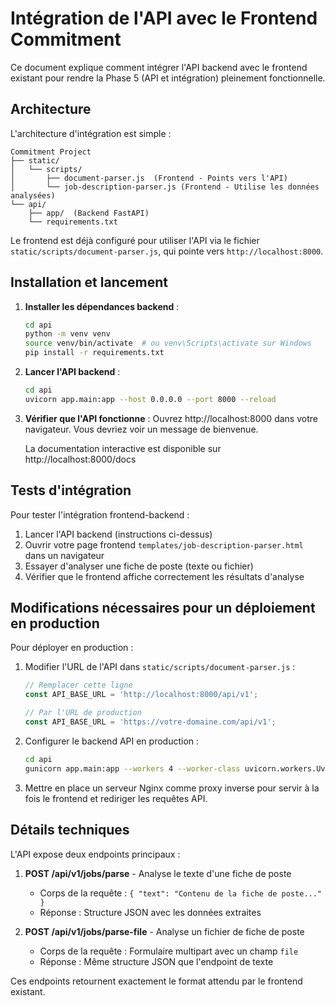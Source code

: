 # Intégration de l'API avec le Frontend Commitment

Ce document explique comment intégrer l'API backend avec le frontend existant pour rendre la Phase 5 (API et intégration) pleinement fonctionnelle.

## Architecture

L'architecture d'intégration est simple :

```
Commitment Project
├── static/
│   └── scripts/
│       ├── document-parser.js  (Frontend - Points vers l'API)
│       └── job-description-parser.js (Frontend - Utilise les données analysées)
└── api/
    ├── app/  (Backend FastAPI)
    └── requirements.txt
```

Le frontend est déjà configuré pour utiliser l'API via le fichier `static/scripts/document-parser.js`, qui pointe vers `http://localhost:8000`.

## Installation et lancement

1. **Installer les dépendances backend** :
   ```bash
   cd api
   python -m venv venv
   source venv/bin/activate  # ou venv\Scripts\activate sur Windows
   pip install -r requirements.txt
   ```

2. **Lancer l'API backend** :
   ```bash
   cd api
   uvicorn app.main:app --host 0.0.0.0 --port 8000 --reload
   ```

3. **Vérifier que l'API fonctionne** :
   Ouvrez http://localhost:8000 dans votre navigateur. Vous devriez voir un message de bienvenue.
   
   La documentation interactive est disponible sur http://localhost:8000/docs

## Tests d'intégration

Pour tester l'intégration frontend-backend :

1. Lancer l'API backend (instructions ci-dessus)
2. Ouvrir votre page frontend `templates/job-description-parser.html` dans un navigateur
3. Essayer d'analyser une fiche de poste (texte ou fichier)
4. Vérifier que le frontend affiche correctement les résultats d'analyse

## Modifications nécessaires pour un déploiement en production

Pour déployer en production :

1. Modifier l'URL de l'API dans `static/scripts/document-parser.js` :
   ```javascript
   // Remplacer cette ligne
   const API_BASE_URL = 'http://localhost:8000/api/v1';
   
   // Par l'URL de production
   const API_BASE_URL = 'https://votre-domaine.com/api/v1';
   ```

2. Configurer le backend API en production :
   ```bash
   cd api
   gunicorn app.main:app --workers 4 --worker-class uvicorn.workers.UvicornWorker --bind 0.0.0.0:8000
   ```

3. Mettre en place un serveur Nginx comme proxy inverse pour servir à la fois le frontend et rediriger les requêtes API.

## Détails techniques

L'API expose deux endpoints principaux :

1. **POST /api/v1/jobs/parse** - Analyse le texte d'une fiche de poste
   - Corps de la requête : `{ "text": "Contenu de la fiche de poste..." }`
   - Réponse : Structure JSON avec les données extraites

2. **POST /api/v1/jobs/parse-file** - Analyse un fichier de fiche de poste
   - Corps de la requête : Formulaire multipart avec un champ `file`
   - Réponse : Même structure JSON que l'endpoint de texte

Ces endpoints retournent exactement le format attendu par le frontend existant.